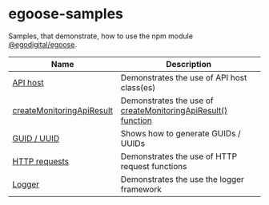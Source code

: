 # egoose-samples

Samples, that demonstrate, how to use the npm module [@egodigital/egoose](https://www.npmjs.com/package/@egodigital/egoose).

Name | Description
---- | -----------
[API host](https://github.com/egodigital/egoose-samples/tree/master/api-host) | Demonstrates the use of API host class(es)
[createMonitoringApiResult](https://github.com/egodigital/egoose-samples/tree/master/createMonitoringApiResult) | Demonstrates the use of [createMonitoringApiResult() function](https://egodigital.github.io/egoose/modules/_apis_index_.html#createmonitoringapiresult)
[GUID / UUID](https://github.com/egodigital/egoose-samples/tree/master/guid-uuid) | Shows how to generate GUIDs / UUIDs
[HTTP requests](https://github.com/egodigital/egoose-samples/tree/master/http-requests) | Demonstrates the use of HTTP request functions
[Logger](https://github.com/egodigital/egoose-samples/tree/master/logger) | Demonstrates the use the logger framework
